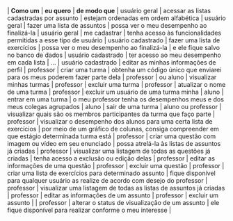 

 | **Como um** |	**eu quero**	|	**de modo que**	|
usuário geral	| acessar as listas cadastradas por assunto |	estejam ordenadas em ordem alfabética	|
usuário geral	| fazer uma lista de assuntos	| possa ver o meu desempenho ao finalizá-la	|
usuário geral |	me cadastrar | tenha acesso às funcionalidades permitidas a esse tipo de usuário	|
usuário cadastrado |	fazer uma lista de exercícios	| possa ver o meu desempenho ao finalizá-la	|
e ele fique salvo no banco de dados |
usuário cadastrado	| ter acesso ao meu desempenho em cada lista |	...	|
usuário cadastrado |	editar as minhas informações de perfil	|
professor	| criar uma turma	|	obtenha um código único que enviarei para os meus poderem fazer parte dela	|
professor	| ou aluno	|	visualizar minhas turmas	|
professor	|	excluir uma turma		|
professor	|	atualizar o nome de uma turma		|
professor	|	excluir um usuário de uma turma minha		|
aluno	|	entrar em uma turma	|	o meu professor tenha os desempenhos meus e dos meus colegas agrupados	|
aluno	|	sair de uma turma		|
aluno ou professor	|	visualizar quais são os membros participantes da turma que faço parte		|
professor	|	visualizar o desempenho  dos alunos para uma certa lista de exercícios	|	por meio de um gráfico de colunas, consiga compreender em que estágio determinada turma está	|
professor	|	criar uma questão com imagem ou vídeo em seu enunciado	|	possa atrelá-la às listas de assuntos já criadas	|
professor	|	visualizar uma listagem de todas as questões já criadas		| tenha acesso a exclusão ou edição delas	|
professor	|	editar as informações de uma questão		|
professor	|	excluir uma questão		|
professor	|	criar uma lista de exercícios para determinado assunto	| fique disponível para qualquer usuário as realize de acordo com desejo do professor 	|
professor	|	visualizar uma listagem de todas as listas de assuntos já criadas		|
professor	|	editar as informações de um assunto	|
professor	|	excluir um assunto	|	|
professor	|	alterar o status de visualização de um assunto	|	ele fique disponível para realizar conforme o meu interesse	|

